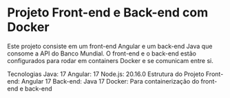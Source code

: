 # Projeto Front-end e Back-end com Docker
Este projeto consiste em um front-end Angular e um back-end Java que consome a API do Banco Mundial. O front-end e o back-end estão configurados para rodar em containers Docker e se comunicam entre si.

Tecnologias
Java: 17
Angular: 17
Node.js: 20.16.0
Estrutura do Projeto
Front-end: Angular 17
Back-end: Java 17
Docker: Para containerização do front-end e back-end
